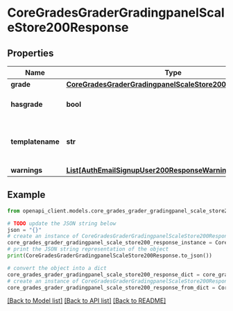 # CoreGradesGraderGradingpanelScaleStore200Response


## Properties

Name | Type | Description | Notes
------------ | ------------- | ------------- | -------------
**grade** | [**CoreGradesGraderGradingpanelScaleStore200ResponseGrade**](CoreGradesGraderGradingpanelScaleStore200ResponseGrade.md) |  | 
**hasgrade** | **bool** | Does the user have a grade? | 
**templatename** | **str** | The template to use when rendering this data | 
**warnings** | [**List[AuthEmailSignupUser200ResponseWarningsInner]**](AuthEmailSignupUser200ResponseWarningsInner.md) |  | [optional] 

## Example

```python
from openapi_client.models.core_grades_grader_gradingpanel_scale_store200_response import CoreGradesGraderGradingpanelScaleStore200Response

# TODO update the JSON string below
json = "{}"
# create an instance of CoreGradesGraderGradingpanelScaleStore200Response from a JSON string
core_grades_grader_gradingpanel_scale_store200_response_instance = CoreGradesGraderGradingpanelScaleStore200Response.from_json(json)
# print the JSON string representation of the object
print(CoreGradesGraderGradingpanelScaleStore200Response.to_json())

# convert the object into a dict
core_grades_grader_gradingpanel_scale_store200_response_dict = core_grades_grader_gradingpanel_scale_store200_response_instance.to_dict()
# create an instance of CoreGradesGraderGradingpanelScaleStore200Response from a dict
core_grades_grader_gradingpanel_scale_store200_response_from_dict = CoreGradesGraderGradingpanelScaleStore200Response.from_dict(core_grades_grader_gradingpanel_scale_store200_response_dict)
```
[[Back to Model list]](../README.md#documentation-for-models) [[Back to API list]](../README.md#documentation-for-api-endpoints) [[Back to README]](../README.md)


